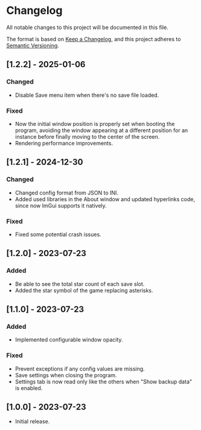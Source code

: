# Changelog
All notable changes to this project will be documented in this file.

The format is based on [Keep a Changelog](https://keepachangelog.com/en/1.0.0/),
and this project adheres to [Semantic Versioning](https://semver.org/spec/v2.0.0.html).

## [1.2.2] - 2025-01-06
### Changed
- Disable Save menu item when there's no save file loaded.
### Fixed
- Now the initial window position is properly set when booting the program, avoiding the window appearing at a different position for an instance before finally moving to the center of the screen.
- Rendering performance improvements.

## [1.2.1] - 2024-12-30
### Changed
- Changed config format from JSON to INI.
- Added used libraries in the About window and updated hyperlinks code, since now ImGui supports it natively.
### Fixed
- Fixed some potential crash issues.

## [1.2.0] - 2023-07-23
### Added
- Be able to see the total star count of each save slot.
- Added the star symbol of the game replacing asterisks.

## [1.1.0] - 2023-07-23
### Added
- Implemented configurable window opacity.

### Fixed
- Prevent exceptions if any config values are missing.
- Save settings when closing the program.
- Settings tab is now read only like the others when "Show backup data" is enabled.

## [1.0.0] - 2023-07-23
- Initial release.